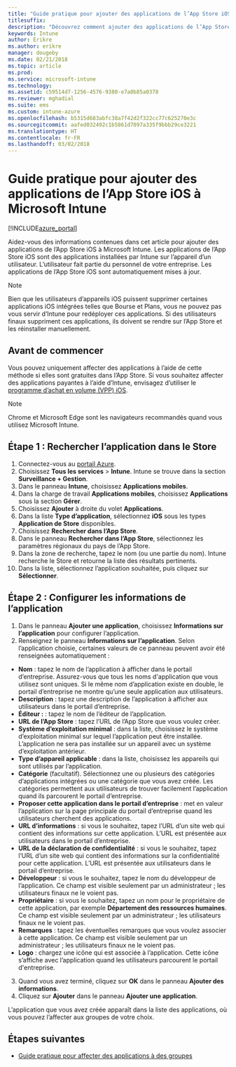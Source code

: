```yaml
---
title: "Guide pratique pour ajouter des applications de l’App Store iOS à Microsoft Intune"
titlesuffix: 
description: "Découvrez comment ajouter des applications de l’App Store iOS à Microsoft Intune."
keywords: Intune
author: Erikre
ms.author: erikre
manager: dougeby
ms.date: 02/21/2018
ms.topic: article
ms.prod: 
ms.service: microsoft-intune
ms.technology: 
ms.assetid: c59514d7-1256-4576-9380-e7a0b85a0378
ms.reviewer: mghadial
ms.suite: ems
ms.custom: intune-azure
ms.openlocfilehash: b5315d683abfc38a7f42d2f322cc77c625270e3c
ms.sourcegitcommit: aafed032492c1b5861d7097a335f9bbb29ce3221
ms.translationtype: HT
ms.contentlocale: fr-FR
ms.lasthandoff: 03/02/2018
---
```

# <a name="how-to-add-ios-store-apps-to-microsoft-intune"></a>Guide pratique pour ajouter des applications de l’App Store iOS à Microsoft Intune

[!INCLUDE[azure_portal](./includes/azure_portal.md)]


Aidez-vous des informations contenues dans cet article pour ajouter des applications de l’App Store iOS à Microsoft Intune. Les applications de l’App Store iOS sont des applications installées par Intune sur l’appareil d’un utilisateur. L’utilisateur fait partie du personnel de votre entreprise. Les applications de l’App Store iOS sont automatiquement mises à jour. 

>[!NOTE]
>Bien que les utilisateurs d’appareils iOS puissent supprimer certaines applications iOS intégrées telles que Bourse et Plans, vous ne pouvez pas vous servir d’Intune pour redéployer ces applications. Si des utilisateurs finaux suppriment ces applications, ils doivent se rendre sur l’App Store et les réinstaller manuellement.

## <a name="before-you-start"></a>Avant de commencer

Vous pouvez uniquement affecter des applications à l’aide de cette méthode si elles sont gratuites dans l’App Store. Si vous souhaitez affecter des applications payantes à l’aide d’Intune, envisagez d’utiliser le [programme d’achat en volume (VPP) iOS](vpp-apps-ios.md).

>[!NOTE]
>Chrome et Microsoft Edge sont les navigateurs recommandés quand vous utilisez Microsoft Intune.

## <a name="step-1---search-for-the-app-in-the-store"></a>Étape 1 : Rechercher l’application dans le Store

1. Connectez-vous au [portail Azure](https://portal.azure.com).
2. Choisissez **Tous les services** > **Intune**. Intune se trouve dans la section **Surveillance + Gestion**.
3. Dans le panneau **Intune**, choisissez **Applications mobiles**.
4. Dans la charge de travail **Applications mobiles**, choisissez **Applications** sous la section **Gérer**.
5. Choisissez **Ajouter** à droite du volet **Applications**.
6. Dans la liste **Type d’application**, sélectionnez **iOS** sous les types **Application de Store** disponibles.
6. Choisissez **Rechercher dans l’App Store**.
7. Dans le panneau **Rechercher dans l’App Store**, sélectionnez les paramètres régionaux du pays de l’App Store.
8. Dans la zone de recherche, tapez le nom (ou une partie du nom). Intune recherche le Store et retourne la liste des résultats pertinents.
9. Dans la liste, sélectionnez l’application souhaitée, puis cliquez sur **Sélectionner**.

## <a name="step-2---configure-app-information"></a>Étape 2 : Configurer les informations de l’application

1. Dans le panneau **Ajouter une application**, choisissez **Informations sur l’application** pour configurer l’application.
2. Renseignez le panneau **Informations sur l’application**. Selon l’application choisie, certaines valeurs de ce panneau peuvent avoir été renseignées automatiquement :
- **Nom** : tapez le nom de l’application à afficher dans le portail d’entreprise. Assurez-vous que tous les noms d'application que vous utilisez sont uniques. Si le même nom d’application existe en double, le portail d’entreprise ne montre qu’une seule application aux utilisateurs.
- **Description** : tapez une description de l’application à afficher aux utilisateurs dans le portail d’entreprise.
- **Éditeur :** : tapez le nom de l’éditeur de l’application.
- **URL de l’App Store** : tapez l’URL de l’App Store que vous voulez créer.
- **Système d’exploitation minimal** : dans la liste, choisissez le système d’exploitation minimal sur lequel l’application peut être installée. L’application ne sera pas installée sur un appareil avec un système d’exploitation antérieur.
- **Type d’appareil applicable** : dans la liste, choisissez les appareils qui sont utilisés par l’application.
- **Catégorie** (facultatif). Sélectionnez une ou plusieurs des catégories d’applications intégrées ou une catégorie que vous avez créée. Les catégories permettent aux utilisateurs de trouver facilement l’application quand ils parcourent le portail d’entreprise.
- **Proposer cette application dans le portail d’entreprise** : met en valeur l’application sur la page principale du portail d’entreprise quand les utilisateurs cherchent des applications.
- **URL d’informations** : si vous le souhaitez, tapez l’URL d’un site web qui contient des informations sur cette application. L’URL est présentée aux utilisateurs dans le portail d’entreprise.
- **URL de la déclaration de confidentialité** : si vous le souhaitez, tapez l’URL d’un site web qui contient des informations sur la confidentialité pour cette application. L’URL est présentée aux utilisateurs dans le portail d’entreprise.
- **Développeur** : si vous le souhaitez, tapez le nom du développeur de l’application. Ce champ est visible seulement par un administrateur ; les utilisateurs finaux ne le voient pas.
- **Propriétaire** : si vous le souhaitez, tapez un nom pour le propriétaire de cette application, par exemple **Département des ressources humaines**.  Ce champ est visible seulement par un administrateur ; les utilisateurs finaux ne le voient pas.
- **Remarques** : tapez les éventuelles remarques que vous voulez associer à cette application. Ce champ est visible seulement par un administrateur ; les utilisateurs finaux ne le voient pas.
- **Logo** : chargez une icône qui est associée à l’application. Cette icône s’affiche avec l’application quand les utilisateurs parcourent le portail d'entreprise.
3. Quand vous avez terminé, cliquez sur **OK** dans le panneau **Ajouter des informations**.
4. Cliquez sur **Ajouter** dans le panneau **Ajouter une application**. 

L’application que vous avez créée apparaît dans la liste des applications, où vous pouvez l’affecter aux groupes de votre choix. 

## <a name="next-steps"></a>Étapes suivantes

- [Guide pratique pour affecter des applications à des groupes](apps-deploy.md)
